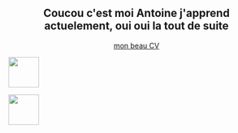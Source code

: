 <div align="center">
<h2> Coucou c'est moi Antoine j'apprend actuelement, oui oui la tout de suite
  </h2>
  </div>
 <div align="center"> 
  
 [mon beau CV](https://github.com/AntoineLevesquePortfolio/AntoineLevesquePortfolio/blob/main/cv.pdf)
 
  </div>
  
<img width="60px" src="https://upload.wikimedia.org/wikipedia/commons/thumb/c/ca/LinkedIn_logo_initials.png/600px-LinkedIn_logo_initials.png"/>
  
[<img width="60px" src="https://upload.wikimedia.org/wikipedia/commons/thumb/c/ca/LinkedIn_logo_initials.png/600px-LinkedIn_logo_initials.png"/>](https://www.linkedin.com/in/antoine-levesque-7555971b7/)
<!--
**AntoineLevesquePortfolio/AntoineLevesquePortfolio** is a ✨ _special_ ✨ repository because its `README.md` (this file) appears on your GitHub profile.

Here are some ideas to get you started:

- 🔭 I’m currently working on ...
- 🌱 I’m currently learning ...
- 👯 I’m looking to collaborate on ...
- 🤔 I’m looking for help with ...
- 💬 Ask me about ...
- 📫 How to reach me: ...
- 😄 Pronouns: ...
- ⚡ Fun fact: ...
-->
